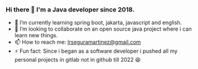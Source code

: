 ### Hi there 👋 I'm a Java developer since 2018.
- 🌱 I’m currently learning spring boot, jakarta, javascript and english.
- 👯 I’m looking to collaborate on an open source java project where i can learn new things.
- 📫 How to reach me: lrseguramartinez@gmail.com
- ⚡ Fun fact: Since i began as a software developer i pushed all my personal projects in gitlab not in github till 2022 :laughing:
<!--
**LRSegura/LRSegura** is a ✨ _special_ ✨ repository because its `README.md` (this file) appears on your GitHub profile.

Here are some ideas to get you started:

- 🔭 I’m currently working on personal java projects
- 🌱 I’m currently learning spring boot, jakarta, javascript and english.
- 👯 I’m looking to collaborate on an open source java project where i can learn new things.
- 🤔 I’m looking for help with ...
- 💬 Ask me about ...
- 📫 How to reach me: lrseguramartinez@gmail.com
- 😄 Pronouns: ...
- ⚡ Fun fact: Since i began as a software developer in 2018 i pushed all my personal projects in gitlab not in github till 2022 :laughing:
-->
